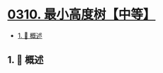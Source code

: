 # [0310. 最小高度树【中等】](https://github.com/tnotesjs/TNotes.leetcode/tree/main/notes/0310.%20%E6%9C%80%E5%B0%8F%E9%AB%98%E5%BA%A6%E6%A0%91%E3%80%90%E4%B8%AD%E7%AD%89%E3%80%91)

<!-- region:toc -->

- [1. 📝 概述](#1--概述)

<!-- endregion:toc -->

## 1. 📝 概述

